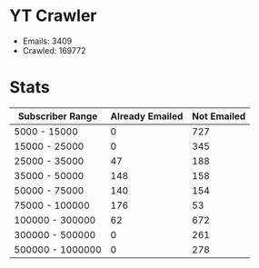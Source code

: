 # YT Crawler
- Emails: 3409
- Crawled: 169772

# Stats
| Subscriber Range  | Already Emailed | Not Emailed |
|-------|-------|-------|
| 5000 - 15000 | 0 | 727 |
| 15000 - 25000 | 0 | 345 |
| 25000 - 35000 | 47 | 188 |
| 35000 - 50000 | 148 | 158 |
| 50000 - 75000 | 140 | 154 |
| 75000 - 100000 | 176 | 53 |
| 100000 - 300000 | 62 | 672 |
| 300000 - 500000 | 0 | 261 |
| 500000 - 1000000 | 0 | 278 |
